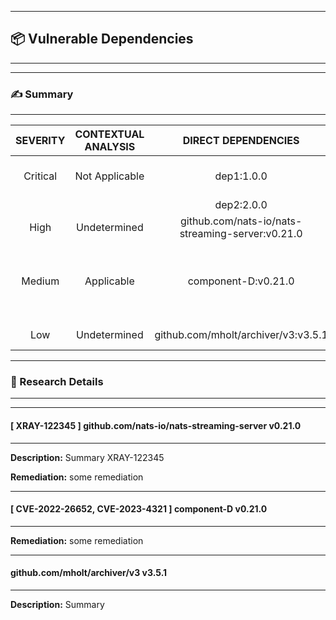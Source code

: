 

---
## 📦 Vulnerable Dependencies

---


---
### ✍️ Summary

---
| SEVERITY                | CONTEXTUAL ANALYSIS                  | DIRECT DEPENDENCIES                  | IMPACTED DEPENDENCY                  | FIXED VERSIONS                  | CVES                  |
| :---------------------: | :-----------------------------------: | :-----------------------------------: | :-----------------------------------: | :-----------------------------------: | :-----------------------------------: |
| Critical | Not Applicable | dep1:1.0.0 | impacted 3.0.0 | 4.0.0, 5.0.0 | CVE-1111-11111 |
|   |   | dep2:2.0.0 |   |   |   |
| High | Undetermined | github.com/nats-io/nats-streaming-server:v0.21.0 | github.com/nats-io/nats-streaming-server v0.21.0 | [0.24.1] | - |
| Medium | Applicable | component-D:v0.21.0 | component-D v0.21.0 | [0.24.3] | CVE-2022-26652, CVE-2023-4321 |
| Low | Undetermined | github.com/mholt/archiver/v3:v3.5.1 | github.com/mholt/archiver/v3 v3.5.1 | - | - |


---
### 🔬 Research Details

---


---
#### [ XRAY-122345 ] github.com/nats-io/nats-streaming-server v0.21.0

---

**Description:**
Summary XRAY-122345

**Remediation:**
some remediation

---
#### [ CVE-2022-26652, CVE-2023-4321 ] component-D v0.21.0

---

**Remediation:**
some remediation

---
####  github.com/mholt/archiver/v3 v3.5.1

---

**Description:**
Summary